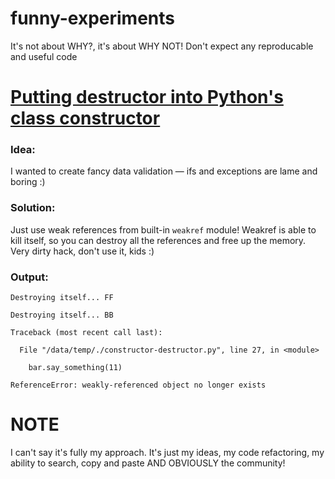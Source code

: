 # funny-experiments
It's not about WHY?, it's about WHY NOT! Don't expect any reproducable and useful code


# [Putting destructor into Python's class constructor](https://github.com/skelly37/funny-experiments/blob/main/constructor-destructor.py)
### Idea:
I wanted to create fancy data validation — ifs and exceptions are lame and boring :) 
### Solution:
Just use weak references from built-in `weakref` module! Weakref is able to kill itself, so you can destroy all the references and free up the memory. Very dirty hack, don't use it, kids :)

### Output:
`Destroying itself... FF`

`Destroying itself... BB`

`Traceback (most recent call last):`

`  File "/data/temp/./constructor-destructor.py", line 27, in <module>`

`    bar.say_something(11)`

`ReferenceError: weakly-referenced object no longer exists`

# NOTE
I can't say it's fully my approach. It's just my ideas, my code refactoring, my ability to search, copy and paste AND OBVIOUSLY the community!
